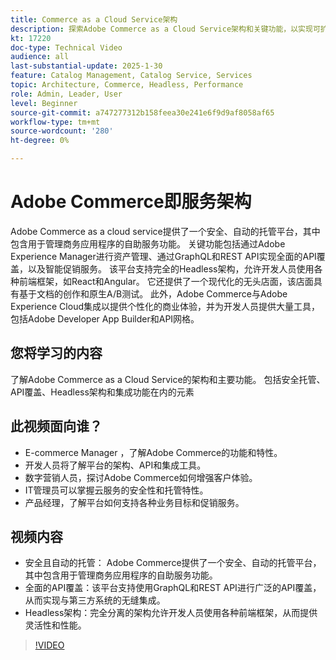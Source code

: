 ```yaml
---
title: Commerce as a Cloud Service架构
description: 探索Adobe Commerce as a Cloud Service架构和关键功能，以实现可扩展、安全和灵活的电子商务解决方案。
kt: 17220
doc-type: Technical Video
audience: all
last-substantial-update: 2025-1-30
feature: Catalog Management, Catalog Service, Services
topic: Architecture, Commerce, Headless, Performance
role: Admin, Leader, User
level: Beginner
source-git-commit: a747277312b158feea30e241e6f9d9af8058af65
workflow-type: tm+mt
source-wordcount: '280'
ht-degree: 0%

---
```


# Adobe Commerce即服务架构

Adobe Commerce as a cloud service提供了一个安全、自动的托管平台，其中包含用于管理商务应用程序的自助服务功能。 关键功能包括通过Adobe Experience Manager进行资产管理、通过GraphQL和REST API实现全面的API覆盖，以及智能促销服务。 该平台支持完全的Headless架构，允许开发人员使用各种前端框架，如React和Angular。 它还提供了一个现代化的无头店面，该店面具有基于文档的创作和原生A/B测试。 此外，Adobe Commerce与Adobe Experience Cloud集成以提供个性化的商业体验，并为开发人员提供大量工具，包括Adobe Developer App Builder和API网格。

## 您将学习的内容

了解Adobe Commerce as a Cloud Service的架构和主要功能。 包括安全托管、API覆盖、Headless架构和集成功能在内的元素

## 此视频面向谁？

* E-commerce Manager ，了解Adobe Commerce的功能和特性。
* 开发人员将了解平台的架构、API和集成工具。
* 数字营销人员，探讨Adobe Commerce如何增强客户体验。
* IT管理员可以掌握云服务的安全性和托管特性。
* 产品经理，了解平台如何支持各种业务目标和促销服务。

## 视频内容

* 安全且自动的托管： Adobe Commerce提供了一个安全、自动的托管平台，其中包含用于管理商务应用程序的自助服务功能。
* 全面的API覆盖：该平台支持使用GraphQL和REST API进行广泛的API覆盖，从而实现与第三方系统的无缝集成。
* Headless架构：完全分离的架构允许开发人员使用各种前端框架，从而提供灵活性和性能。

>[!VIDEO](https://video.tv.adobe.com/v/3443277?learn=on&captions=chi_hans)
